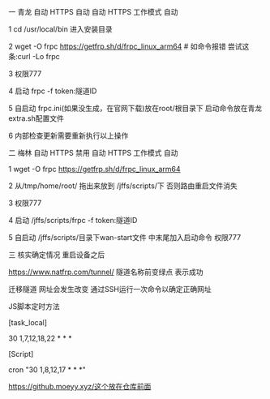 一 青龙 自动 HTTPS 自动  自动 HTTPS 工作模式  自动

1 cd /usr/local/bin  进入安装目录

2 wget -O frpc https://getfrp.sh/d/frpc_linux_arm64 # 如命令报错 尝试这条:curl -Lo frpc

3 权限777

4 启动 frpc -f token:隧道ID

5 自启动 frpc.ini(如果没生成，在官网下载)放在root/根目录下  启动命令放在青龙extra.sh配置文件

6 内部检查更新需要重新执行以上操作

二 梅林 自动 HTTPS 禁用 自动 HTTPS 工作模式  自动

1 wget -O frpc https://getfrp.sh/d/frpc_linux_arm64

2 从/tmp/home/root/ 拖出来放到 /jffs/scripts/下  否则路由重启文件消失

3 权限777

4 启动 /jffs/scripts/frpc -f token:隧道ID

5 自启动 /jffs/scripts/目录下wan-start文件 中末尾加入启动命令 权限777

三 核实确定情况 重启设备之后

https://www.natfrp.com/tunnel/  隧道名称前变绿点 表示成功

迁移隧道  网址会发生改变 通过SSH运行一次命令以确定正确网址

JS脚本定时方法

[task_local]

30 1,7,12,18,22 * * *

[Script]

cron "30 1,8,12,17 * * *"

https://github.moeyy.xyz/这个放在仓库前面
